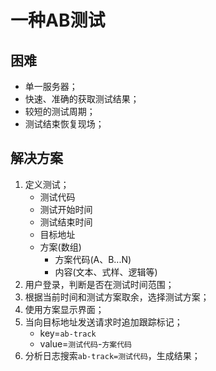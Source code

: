 # 一种AB测试

## 困难

* 单一服务器；
* 快速、准确的获取测试结果；
* 较短的测试周期；
* 测试结束恢复现场；

## 解决方案

1. 定义测试；
    * 测试代码
    * 测试开始时间
    * 测试结束时间
    * 目标地址
    * 方案(数组)
      * 方案代码(A、B...N)
      * 内容(文本、式样、逻辑等)
1. 用户登录，判断是否在测试时间范围；
1. 根据当前时间和测试方案取余，选择测试方案；
1. 使用方案显示界面；
1. 当向目标地址发送请求时追加跟踪标记；
    * key=`ab-track`
    * value=`测试代码`-`方案代码`
1. 分析日志搜索`ab-track=测试代码`，生成结果；
